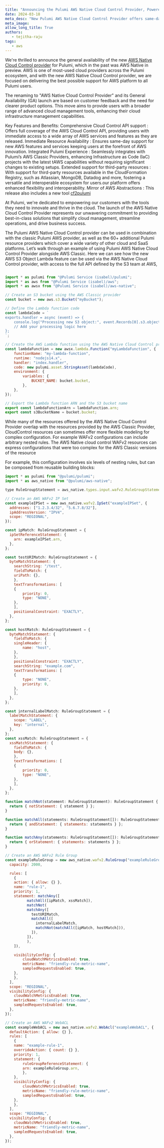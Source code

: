 ```yaml
---
title: "Announcing the Pulumi AWS Native Cloud Control Provider, Powered by the AWS Cloud Control API"
date: 2024-03-18
meta_desc: "New Pulumi AWS Native Cloud Control Provider offers same-day support for all new AWS features, building on the AWS Cloud Control API"
meta_image:
allow_long_title: True
authors:
   - tejitha-raju
tags:
   - aws
---
```


We're thrilled to announce the general availability of the new [AWS Native Cloud Control provider](https://www.pulumi.com/registry/packages/aws-native/)  for Pulumi, which in the past was AWS Native in preview. AWS is one of most-used cloud providers across the Pulumi ecosystem, and with the new AWS Native Cloud Control provider, we are focused on delivering the best possible support for AWS platform to all Pulumi users.

The renaming to "AWS Native Cloud Control Provider" and its General Availability (GA) launch are based on customer feedback and the need for clearer product options. This move aims to provide users with a broader range of advanced cloud management tools, enhancing their cloud infrastructure management capabilities.

Key Features and Benefits:
Comprehensive Cloud Control API support : Offers full coverage of the AWS Cloud Control API, providing users with immediate access to a wide array of AWS services and features as they are released.
Immediate Resource Availability : Ensures same-day support for new AWS features and services keeping users at the forefront of AWS innovation.
Integrated Pulumi Experience : Seamlessly integrates with Pulumi’s AWS Classic Providers, enhancing Infrastructure as Code (IaC) projects with the latest tAWS capabilities without requiring significant changes to existing setups.
Extended support for third-party resources :  With support for third-party resources available in the CloudFormation Registry, such as Atlassian, MongoDB, Datadog and more, fostering a versatile and interoperable ecosystem for users.our platform offers enhanced flexibility and interoperability.
Mirror of AWS Abstractions : This release also includes a new tool [cf2pulumi](https://www.pulumi.com/cf2pulumi/)

At Pulumi, we're dedicated to empowering our customers with the tools they need to innovate and thrive in the cloud. The launch of the AWS Native Cloud Control Provider represents our unwavering commitment to providing best-in-class solutions that simplify cloud management, streamline operations, and drive business success.

The Pulumi AWS Native Cloud Control provider can be used in combination with the classic Pulumi AWS provider, as well as the 60+ additional Pulumi resource providers which cover a wide variety of other cloud and SaaS platforms.  Let’s walk through an example of using Pulumi AWS Native Cloud Control Provider alongside AWS Classic. Here we can see how the new AWS S3 Object Lambda feature can be used via the AWS Native Cloud Control provider, with access to the full API defined by the S3 team at AWS,

```javascript

import * as pulumi from "@Pulumi Service (isabel)/pulumi";
import * as aws from "@Pulumi Service (isabel)/aws";
import * as awsx from "@Pulumi Service (isabel)/aws-native";

// Create an S3 bucket using the AWS Classic provider
const bucket = new aws.s3.Bucket("myBucket");

// Define the Lambda function code
const lambdaCode = `
exports.handler = async (event) => {
    console.log("Processing new S3 object:", event.Records[0].s3.object.key);
    // Add your processing logic here
};
`;

// Create the AWS Lambda function using the AWS Native Cloud Control provider
const lambdaFunction = new awsx.lambda.Function("myLambdaFunction", {
    functionName: "my-lambda-function",
    runtime: "nodejs14.x",
    handler: "index.handler",
    code: new pulumi.asset.StringAsset(lambdaCode),
    environment: {
        variables: {
            BUCKET_NAME: bucket.bucket,
        },
    },
});

// Export the Lambda function ARN and the S3 bucket name
export const lambdaFunctionArn = lambdaFunction.arn;
export const s3BucketName = bucket.bucket;

```
While many of the resources offered by the AWS Native Cloud Control Provider overlap with the resources provided by the AWS Classic Provider, CloudControl resources can sometimes offer more flexible modeling for complex configuration. For example WAFv2 configurations can include arbitrary nested rules. The AWS Native cloud control WAFv2 resources can express configurations that were too complex for the AWS Classic versions of the resource

For example, this configuration involves six levels of nesting rules, but can be composed from reusable building blocks:

```javascript
import * as pulumi from "@pulumi/pulumi";
import * as aws_native from "@pulumi/aws-native";

type RuleGroupStatement = aws_native.types.input.wafv2.RuleGroupStatementArgs;

// Create an AWS WAFv2 IP Set
const exampleIPSet = new aws_native.wafv2.IpSet("exampleIPSet", {
  addresses: ["1.2.3.4/32", "5.6.7.8/32"],
  ipAddressVersion: "IPV4",
  scope: "REGIONAL",
});

const ipMatch: RuleGroupStatement = {
  ipSetReferenceStatement: {
	arn: exampleIPSet.arn,
  },
};

const testURIMatch: RuleGroupStatement = {
  byteMatchStatement: {
	searchString: "/test",
	fieldToMatch: {
  	uriPath: {},
	},
	textTransformations: [
  	{
    	priority: 0,
    	type: "NONE",
  	},
	],
	positionalConstraint: "EXACTLY",
  },
};

const hostMatch: RuleGroupStatement = {
  byteMatchStatement: {
	fieldToMatch: {
  	singleHeader: {
    	name: "host",
  	},
	},
	positionalConstraint: "EXACTLY",
	searchString: "example.com",
	textTransformations: [
  	{
    	type: "NONE",
    	priority: 0,
  	},
	],
  },
};

const internalLabelMatch: RuleGroupStatement = {
  labelMatchStatement: {
	scope: "LABEL",
	key: "internal",
  },
};
const xssMatch: RuleGroupStatement = {
  xssMatchStatement: {
	fieldToMatch: {
  	body: {},
	},
	textTransformations: [
  	{
    	priority: 0,
    	type: "NONE",
  	},
	],
  },
};

function matchNot(statement: RuleGroupStatement): RuleGroupStatement {
  return { notStatement: { statement } };
}

function matchAll(statements: RuleGroupStatement[]): RuleGroupStatement {
  return { andStatement: { statements: statements } };
}

function matchAny(statements: RuleGroupStatement[]): RuleGroupStatement {
  return { orStatement: { statements: statements } };
}

// Create an AWS WAFv2 Rule Group
const exampleRuleGroup = new aws_native.wafv2.RuleGroup("exampleRuleGroup", {
  capacity: 2000,

  rules: [
	{
  	action: { allow: {} },
  	name: "rule-1",
  	priority: 1,
  	statement: matchAny([
    	  matchAll([ipMatch, xssMatch]),
    	  matchNot(
      	  matchAny([
        	testURIMatch,
        	matchAll([
          	  internalLabelMatch,
          	  matchNot(matchAll([ipMatch, hostMatch])),
        	]),
      	  ]),
    	  ),
  	]),

  	visibilityConfig: {
    	cloudWatchMetricsEnabled: true,
    	metricName: "friendly-rule-metric-name",
    	sampledRequestsEnabled: true,
  	},
	},
  ],
  scope: "REGIONAL",
  visibilityConfig: {
	cloudWatchMetricsEnabled: true,
	metricName: "friendly-metric-name",
	sampledRequestsEnabled: true,
  },
});

// Create an AWS WAFv2 WebACL
const exampleWebACL = new aws_native.wafv2.WebAcl("exampleWebACL", {
  defaultAction: { allow: {} },
  rules: [
	{
  	name: "example-rule-1",
  	overrideAction: { count: {} },
  	priority: 1,
  	statement: {
    	ruleGroupReferenceStatement: {
      	arn: exampleRuleGroup.arn,
    	},
  	},
  	visibilityConfig: {
    	cloudWatchMetricsEnabled: true,
    	metricName: "friendly-rule-metric-name",
    	sampledRequestsEnabled: true,
  	},
	},
  ],
  scope: "REGIONAL",
  visibilityConfig: {
	cloudWatchMetricsEnabled: true,
	metricName: "friendly-metric-name",
	sampledRequestsEnabled: true,
  },
});
```
